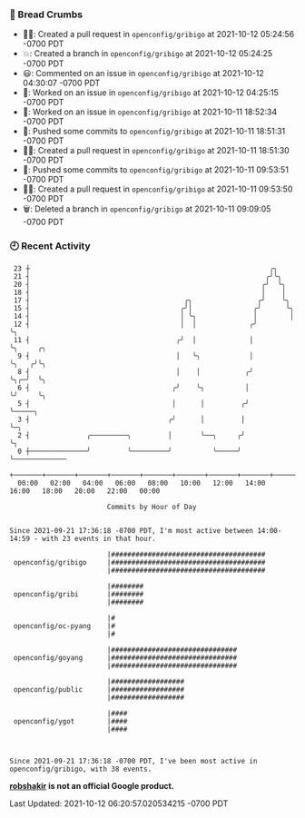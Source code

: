 ### 🍞 Bread Crumbs

 * ✍🏼: Created a pull request in `openconfig/gribigo` at 2021-10-12 05:24:56 -0700 PDT
 * 💥: Created a branch in `openconfig/gribigo` at 2021-10-12 05:24:25 -0700 PDT
 * 😃: Commented on an issue in `openconfig/gribigo` at 2021-10-12 04:30:07 -0700 PDT
 * 👀: Worked on an issue in `openconfig/gribigo` at 2021-10-12 04:25:15 -0700 PDT
 * 👀: Worked on an issue in `openconfig/gribigo` at 2021-10-11 18:52:34 -0700 PDT
 * 🚢: Pushed some commits to `openconfig/gribigo` at 2021-10-11 18:51:31 -0700 PDT
 * ✍🏼: Created a pull request in `openconfig/gribigo` at 2021-10-11 18:51:30 -0700 PDT
 * 🚢: Pushed some commits to `openconfig/gribigo` at 2021-10-11 09:53:51 -0700 PDT
 * ✍🏼: Created a pull request in `openconfig/gribigo` at 2021-10-11 09:53:50 -0700 PDT
 * 🗑: Deleted a branch in `openconfig/gribigo` at 2021-10-11 09:09:05 -0700 PDT

### 🕘 Recent Activity
```
 23 ┼                                                           ╭╮
 21 ┤                                                          ╭╯╰╮
 20 ┤                                                         ╭╯  ╰╮
 18 ┤                                                         │    │
 17 ┤                                      ╭╮                ╭╯    ╰╮
 15 ┤                                     ╭╯│               ╭╯      ╰╮
 14 ┤                                     │ ╰╮              │        │
 12 ┤                                     │  │             ╭╯        ╰╮
 11 ┤                                    ╭╯  │             │          ╰╮     ╭╮
  9 ┤                                    │   ╰╮            │           ╰╮   ╭╯╰╮
  8 ┤                                    │    │           ╭╯            ╰╮╭─╯  ╰╮
  6 ┤                                   ╭╯    ╰╮          │              ╰╯     ╰╮
  5 ┤                                   │      │         ╭╯                      ╰─────╮
  3 ┤                                  ╭╯      │         │                             ╰─╮
  2 ┤              ╭─────────╮         │       ╰──╮     ╭╯                               ╰╮
  0 ┼──────────────╯         ╰─────────╯          ╰─────╯                                 ╰─────────────
    +───────+───────+───────+───────+───────+───────+───────+───────+───────+───────+───────+───────+────
  00:00   02:00   04:00   06:00   08:00   10:00   12:00   14:00   16:00   18:00   20:00   22:00   00:00   

						Commits by Hour of Day


Since 2021-09-21 17:36:18 -0700 PDT, I'm most active between 14:00-14:59 - with 23 events in that hour.

```



```
                        |######################################
 openconfig/gribigo     |######################################
                        |######################################

                        |########
 openconfig/gribi       |########
                        |########

                        |#
 openconfig/oc-pyang    |#
                        |#

                        |###############################
 openconfig/goyang      |###############################
                        |###############################

                        |##################
 openconfig/public      |##################
                        |##################

                        |####
 openconfig/ygot        |####
                        |####



Since 2021-09-21 17:36:18 -0700 PDT, I've been most active in openconfig/gribigo, with 38 events.

```
**[robshakir](mailto:robjs@google.com) is not an official Google product.**  


Last Updated: 2021-10-12 06:20:57.020534215 -0700 PDT
